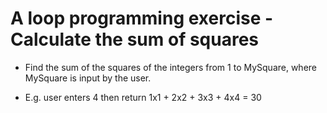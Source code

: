 # A loop programming exercise - Calculate the sum of squares

- Find the sum of the squares of the integers from 1 to MySquare, where MySquare is input by the user. 

- E.g. user enters 4 then return 1x1 + 2x2 + 3x3 + 4x4 = 30